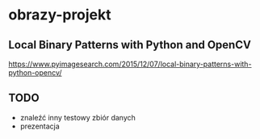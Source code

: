 # obrazy-projekt

## Local Binary Patterns with Python and OpenCV

https://www.pyimagesearch.com/2015/12/07/local-binary-patterns-with-python-opencv/

## TODO
- znaleźć inny testowy zbiór danych
- prezentacja